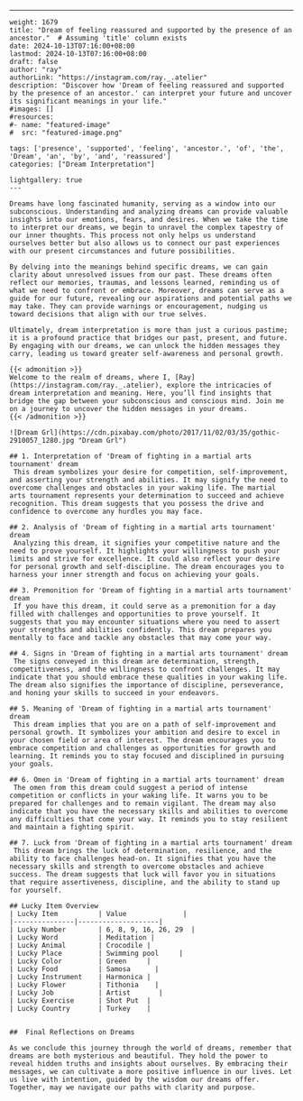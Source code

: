 ---
    weight: 1679
    title: "Dream of feeling reassured and supported by the presence of an ancestor."  # Assuming 'title' column exists
    date: 2024-10-13T07:16:00+08:00
    lastmod: 2024-10-13T07:16:00+08:00
    draft: false
    author: "ray"
    authorLink: "https://instagram.com/ray._.atelier"
    description: "Discover how 'Dream of feeling reassured and supported by the presence of an ancestor.' can interpret your future and uncover its significant meanings in your life."
    #images: []
    #resources:
    #- name: "featured-image"
    #  src: "featured-image.png"
    
    tags: ['presence', 'supported', 'feeling', 'ancestor.', 'of', 'the', 'Dream', 'an', 'by', 'and', 'reassured']
    categories: ["Dream Interpretation"]
    
    lightgallery: true
    ---
    
    Dreams have long fascinated humanity, serving as a window into our subconscious. Understanding and analyzing dreams can provide valuable insights into our emotions, fears, and desires. When we take the time to interpret our dreams, we begin to unravel the complex tapestry of our inner thoughts. This process not only helps us understand ourselves better but also allows us to connect our past experiences with our present circumstances and future possibilities.
    
    By delving into the meanings behind specific dreams, we can gain clarity about unresolved issues from our past. These dreams often reflect our memories, traumas, and lessons learned, reminding us of what we need to confront or embrace. Moreover, dreams can serve as a guide for our future, revealing our aspirations and potential paths we may take. They can provide warnings or encouragement, nudging us toward decisions that align with our true selves.
    
    Ultimately, dream interpretation is more than just a curious pastime; it is a profound practice that bridges our past, present, and future. By engaging with our dreams, we can unlock the hidden messages they carry, leading us toward greater self-awareness and personal growth.
    
    {{< admonition >}}
    Welcome to the realm of dreams, where I, [Ray](https://instagram.com/ray._.atelier), explore the intricacies of dream interpretation and meaning. Here, you’ll find insights that bridge the gap between your subconscious and conscious mind. Join me on a journey to uncover the hidden messages in your dreams.
    {{< /admonition >}}
    
    ![Dream Grl](https://cdn.pixabay.com/photo/2017/11/02/03/35/gothic-2910057_1280.jpg "Dream Grl")
    
    ## 1. Interpretation of 'Dream of fighting in a martial arts tournament' dream
     This dream symbolizes your desire for competition, self-improvement, and asserting your strength and abilities. It may signify the need to overcome challenges and obstacles in your waking life. The martial arts tournament represents your determination to succeed and achieve recognition. This dream suggests that you possess the drive and confidence to overcome any hurdles you may face.
    
    ## 2. Analysis of 'Dream of fighting in a martial arts tournament' dream
     Analyzing this dream, it signifies your competitive nature and the need to prove yourself. It highlights your willingness to push your limits and strive for excellence. It could also reflect your desire for personal growth and self-discipline. The dream encourages you to harness your inner strength and focus on achieving your goals.
    
    ## 3. Premonition for 'Dream of fighting in a martial arts tournament' dream
     If you have this dream, it could serve as a premonition for a day filled with challenges and opportunities to prove yourself. It suggests that you may encounter situations where you need to assert your strengths and abilities confidently. This dream prepares you mentally to face and tackle any obstacles that may come your way.
    
    ## 4. Signs in 'Dream of fighting in a martial arts tournament' dream
     The signs conveyed in this dream are determination, strength, competitiveness, and the willingness to confront challenges. It may indicate that you should embrace these qualities in your waking life. The dream also signifies the importance of discipline, perseverance, and honing your skills to succeed in your endeavors.
    
    ## 5. Meaning of 'Dream of fighting in a martial arts tournament' dream
     This dream implies that you are on a path of self-improvement and personal growth. It symbolizes your ambition and desire to excel in your chosen field or area of interest. The dream encourages you to embrace competition and challenges as opportunities for growth and learning. It reminds you to stay focused and disciplined in pursuing your goals.
    
    ## 6. Omen in 'Dream of fighting in a martial arts tournament' dream
     The omen from this dream could suggest a period of intense competition or conflicts in your waking life. It warns you to be prepared for challenges and to remain vigilant. The dream may also indicate that you have the necessary skills and abilities to overcome any difficulties that come your way. It reminds you to stay resilient and maintain a fighting spirit.
    
    ## 7. Luck from 'Dream of fighting in a martial arts tournament' dream
     This dream brings the luck of determination, resilience, and the ability to face challenges head-on. It signifies that you have the necessary skills and strength to overcome obstacles and achieve success. The dream suggests that luck will favor you in situations that require assertiveness, discipline, and the ability to stand up for yourself.
    
    ## Lucky Item Overview
    | Lucky Item          | Value              |
    |---------------|--------------------|
    | Lucky Number        | 6, 8, 9, 16, 26, 29  |
    | Lucky Word          | Meditation |
    | Lucky Animal        | Crocodile |
    | Lucky Place         | Swimming pool     |
    | Lucky Color         | Green     |
    | Lucky Food          | Samosa      |
    | Lucky Instrument    | Harmonica |
    | Lucky Flower        | Tithonia    |
    | Lucky Job           | Artist       |
    | Lucky Exercise      | Shot Put  |
    | Lucky Country       | Turkey    |
    
    
    ##  Final Reflections on Dreams
    
    As we conclude this journey through the world of dreams, remember that dreams are both mysterious and beautiful. They hold the power to reveal hidden truths and insights about ourselves. By embracing their messages, we can cultivate a more positive influence in our lives. Let us live with intention, guided by the wisdom our dreams offer. Together, may we navigate our paths with clarity and purpose.
    